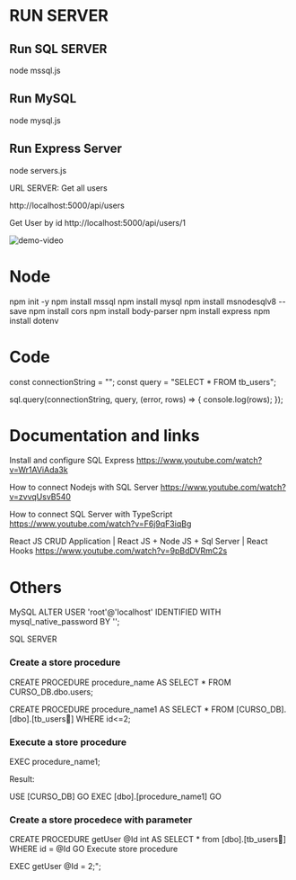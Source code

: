 # RUN SERVER

## Run SQL SERVER

node mssql.js

## Run MySQL

node mysql.js

## Run Express Server

node servers.js

URL SERVER:
Get all users

http://localhost:5000/api/users

Get User by id
http://localhost:5000/api/users/1


![demo-video](demo-video.gif)

# Node
npm init -y
npm install mssql
npm install mysql
npm install msnodesqlv8 --save
npm install cors
npm install body-parser
npm install express
npm install dotenv

# Code
const connectionString = "";
const query = "SELECT * FROM tb_users";

sql.query(connectionString, query, (error, rows) => {
console.log(rows);
});

# Documentation and links

Install and configure SQL Express
https://www.youtube.com/watch?v=Wr1AViAda3k

How to connect Nodejs with SQL Server
https://www.youtube.com/watch?v=zvvqUsvB540

How to connect SQL Server with TypeScript
https://www.youtube.com/watch?v=F6j9qF3iqBg


React JS CRUD Application | React JS + Node JS + Sql Server | React Hooks
https://www.youtube.com/watch?v=9pBdDVRmC2s

# Others

MySQL
ALTER USER 'root'@'localhost' IDENTIFIED WITH mysql_native_password BY '';

SQL SERVER

### Create a store procedure
 
CREATE PROCEDURE procedure_name
AS
SELECT \* FROM CURSO_DB.dbo.users;

CREATE PROCEDURE procedure_name1
AS
SELECT \* FROM [CURSO_DB].[dbo].[tb_users] WHERE id<=2;

### Execute a store procedure
EXEC procedure_name1;

Result:

USE [CURSO_DB]
GO
EXEC [dbo].[procedure_name1]
GO


### Create a store procedece with parameter

CREATE PROCEDURE getUser @Id int
AS
SELECT \* from [dbo].[tb_users] WHERE id = @Id
GO
Execute store procedure

EXEC getUser @Id = 2;";





